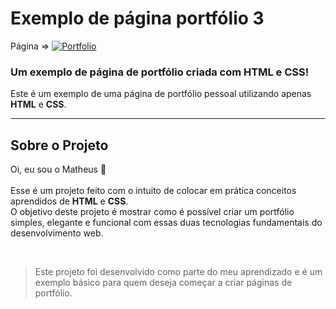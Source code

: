 # Exemplo de página portfólio 3  

Página => [![Portfolio](https://img.shields.io/website-up-down-green-red/http/monip.org.svg)](https://th3uss.github.io/Portifolio3/)  

### Um exemplo de página de portfólio criada com HTML e CSS!  

Este é um exemplo de uma página de portfólio pessoal utilizando apenas **HTML** e **CSS**.  

<hr>  

## Sobre o Projeto  
Oi, eu sou o Matheus 👋<br>  
Esse é um projeto feito com o intuito de colocar em prática conceitos aprendidos de **HTML** e **CSS**.  
O objetivo deste projeto é mostrar como é possível criar um portfólio simples, elegante e funcional com essas duas tecnologias fundamentais do desenvolvimento web.  

<br>  

> Este projeto foi desenvolvido como parte do meu aprendizado e é um exemplo básico para quem deseja começar a criar páginas de portfólio.  
